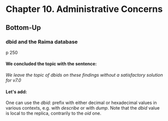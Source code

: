 # Chapter 10. Administrative Concerns #

## Bottom-Up ##

### dbid and the Raima database ###

p 250

#### We concluded the topic with the sentence: ####

_We leave the topic of dbids on these findings without a satisfactory solution for v7.0_

#### Let's add: ####

One can use the _dbid:_ prefix with either decimal or hexadecimal values in various contexts, e.g. with _describe_ or with _dump_. Note that the _dbid_ value is local to the replica, contrarily to the _oid_ one.